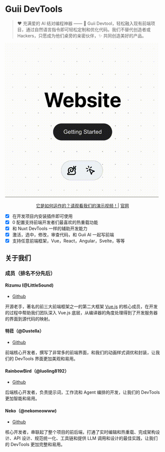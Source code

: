 # Guii DevTools

> ❤️ 充满爱的 AI 结对编程神器 —— 🐌 Guii Devtool，轻松融入现有前端项目，通过自然语言指令即可轻松定制和优化代码。我们不替代创造者或 Hackers，只愿成为他们桌旁的亲密伙伴，✨ 共同创造美好的产品。

![](./docs/preview.gif)

<p align="center">
    <a href="https://www.bilibili.com/video/BV131421t7Jk">它是如何运作的？请观看我们的演示视频！</a>| <a href="https://guii.app">官网</a>
</p>

- [x] 在开发项目内安装插件即可使用
- [x] 0 配置支持前端开发者们最喜欢的热重载功能
- [x] 和 Nuxt DevTools 一样的辅助开发能力
- [x] 激活，选中，修改，审查代码，和 Guii AI 一起写前端
- [x] 支持任意前端框架，Vue，React，Angular，Svelte，等等

## 关于我们

### 成员（排名不分先后）

#### Rizumu (@LittleSound)

- [Github](https://github.com/LittleSound)

开源老手，著名的前三大前端框架之一的第二大框架 [Vue.js](https://vuejs.org) 的核心成员，在开发的过程中帮助我们团队深入 Vue.js 底层，从编译器的角度处理得到了开发服务器的界面到源代码的映射。

#### 特菈（@Dustella）

- [Github](https://github.com/Dustella)

前端核心开发者，撰写了非常多的前端界面，和我们的动画样式调优和封装，让我们的 DevTools 界面更加美观和易用。

#### RainbowBird（@luoling8192）

- [Github](https://github.com/luoling8192)

后端核心开发者，负责提示词，工作流和 Agent 编排的开发，让我们的 DevTools 更加智能和易用。

#### Neko（@nekomeowww)

- [Github](https://github.com/nekomeowww)

核心开发者，串联起了整个项目的前后端，打通了实时编辑和热重载、完成架构设计、API 设计、规范统一化、工具链和提供 LLM 调用和设计的最佳实践，让我们的 DevTools 更加完整和易用。
